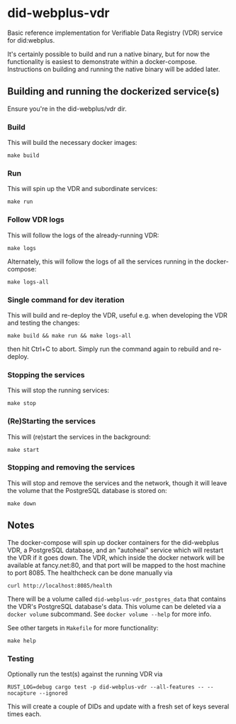 # did-webplus-vdr

Basic reference implementation for Verifiable Data Registry (VDR) service for did:webplus.

It's certainly possible to build and run a native binary, but for now the functionality is easiest to demonstrate within a docker-compose.  Instructions on building and running the native binary will be added later.

## Building and running the dockerized service(s)

Ensure you're in the did-webplus/vdr dir.

### Build

This will build the necessary docker images:

    make build

### Run

This will spin up the VDR and subordinate services:

    make run

### Follow VDR logs

This will follow the logs of the already-running VDR:

    make logs

Alternately, this will follow the logs of all the services running in the docker-compose:

    make logs-all

### Single command for dev iteration

This will build and re-deploy the VDR, useful e.g. when developing the VDR and testing the changes:

    make build && make run && make logs-all

then hit Ctrl+C to abort.  Simply run the command again to rebuild and re-deploy.

### Stopping the services

This will stop the running services:

    make stop

### (Re)Starting the services

This will (re)start the services in the background:

    make start

### Stopping and removing the services

This will stop and remove the services and the network, though it will leave the volume that the PostgreSQL database is stored on:

    make down

## Notes

The docker-compose will spin up docker containers for the did-webplus VDR, a PostgreSQL database, and an "autoheal" service which will restart the VDR if it goes down.  The VDR, which inside the docker network will be available at fancy.net:80, and that port will be mapped to the host machine to port 8085.  The healthcheck can be done manually via

    curl http://localhost:8085/health

There will be a volume called `did-webplus-vdr_postgres_data` that contains the VDR's PostgreSQL database's data.  This volume can be deleted via a `docker volume` subcommand.  See `docker volume --help` for more info.

See other targets in `Makefile` for more functionality:

    make help

### Testing

Optionally run the test(s) against the running VDR via

    RUST_LOG=debug cargo test -p did-webplus-vdr --all-features -- --nocapture --ignored

This will create a couple of DIDs and update with a fresh set of keys several times each.
